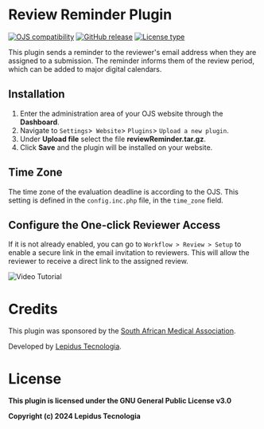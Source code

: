 # Review Reminder Plugin 

[![OJS compatibility](https://img.shields.io/badge/ojs-3.4.0.x-brightgreen)](https://github.com/pkp/ojs/tree/stable-3_4_0)
[![GitHub release](https://img.shields.io/github/v/release/lepidus/reviewReminder)](https://github.com/lepidus/reviewReminder/releases)
[![License type](https://img.shields.io/github/license/lepidus/reviewReminder)](https://github.com/lepidus/reviewReminder/blob/main/LICENSE)

This plugin sends a reminder to the reviewer's email address when they are assigned to a submission. The reminder informs them of the review period, which can be added to major digital calendars.

## Installation

1. Enter the administration area of ​​your OJS website through the __Dashboard__.
2. Navigate to `Settings`>` Website`> `Plugins`> `Upload a new plugin`.
3. Under __Upload file__ select the file __reviewReminder.tar.gz__.
4. Click __Save__ and the plugin will be installed on your website.

## Time Zone

The time zone of the evaluation deadline is according to the OJS.
This setting is defined in the `config.inc.php` file, in the `time_zone` field.

## Configure the One-click Reviewer Access

If it is not already enabled, you can go to `Workflow > Review > Setup` to enable a secure link in the email invitation to reviewers. This will allow the reviewer to receive a direct link to the assigned review.

![Video Tutorial](https://i.imgur.com/cHjoXsI.gif)

# Credits
This plugin was sponsored by the [South African Medical Association](http://samedical.org/).

Developed by [Lepidus Tecnologia](https://lepidus.com.br/).


# License
__This plugin is licensed under the GNU General Public License v3.0__

__Copyright (c) 2024 Lepidus Tecnologia__